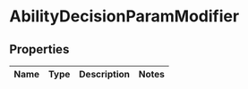 

# AbilityDecisionParamModifier


## Properties

| Name | Type | Description | Notes |
|------------ | ------------- | ------------- | -------------|



